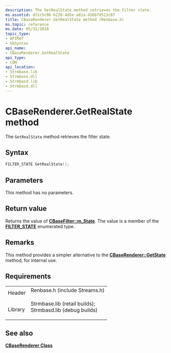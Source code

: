 ```yaml
---
description: The GetRealState method retrieves the filter state.
ms.assetid: d31c5c0b-6220-4d2e-a81a-d16b7d513c87
title: CBaseRenderer.GetRealState method (Renbase.h)
ms.topic: reference
ms.date: 05/31/2018
topic_type: 
- APIRef
- kbSyntax
api_name: 
- CBaseRenderer.GetRealState
api_type: 
- COM
api_location: 
- Strmbase.lib
- Strmbase.dll
- Strmbasd.lib
- Strmbasd.dll
---
```


# CBaseRenderer.GetRealState method

The `GetRealState` method retrieves the filter state.

## Syntax


```C++
FILTER_STATE GetRealState();
```



## Parameters

This method has no parameters.

## Return value

Returns the value of [**CBaseFilter::m\_State**](cbasefilter-m-state.md). The value is a member of the [**FILTER\_STATE**](/windows/win32/api/strmif/ne-strmif-filter_state) enumerated type.

## Remarks

This method provides a simpler alternative to the [**CBaseRenderer::GetState**](cbaserenderer-getstate.md) method, for internal use.

## Requirements



|                    |                                                                                                                                                                                            |
|--------------------|--------------------------------------------------------------------------------------------------------------------------------------------------------------------------------------------|
| Header<br/>  | <dl> <dt>Renbase.h (include Streams.h)</dt> </dl>                                                                                   |
| Library<br/> | <dl> <dt>Strmbase.lib (retail builds); </dt> <dt>Strmbasd.lib (debug builds)</dt> </dl> |



## See also

<dl> <dt>

[**CBaseRenderer Class**](cbaserenderer.md)
</dt> </dl>

 

 




